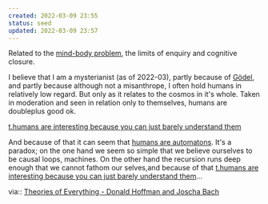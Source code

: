 ```yaml
---
created: 2022-03-09 23:55
status: seed
updated: 2022-03-09 23:57
---
```

   
Related to the [mind-body problem](/not_created.md), the limits of enquiry and cognitive closure.   
   
I believe that I am a mysterianist (as of 2022-03), partly because of [Gödel](/not_created.md), and partly because although not a misanthrope, I often hold humans in relatively low regard. But only as it relates to the cosmos in it's whole. Taken in moderation and seen in relation only to themselves, humans are doubleplus good ok.   
   
[t.humans are interesting because you can just barely understand them](./t.humans%20are%20interesting%20because%20you%20can%20just%20barely%20understand%20them.md)   
   
And because of that it can seem that [humans are automatons](./humans%20are%20automatons.md). It's a paradox; on the one hand we seem so simple that we believe ourselves to be causal loops, machines. On the other hand the recursion runs deep enough that we cannot fathom our selves,and because of that [t.humans are interesting because you can just barely understand them](./t.humans%20are%20interesting%20because%20you%20can%20just%20barely%20understand%20them.md)...   
   
via:: [Theories of Everything - Donald Hoffman and Joscha Bach](./Theories%20of%20Everything%20-%20Donald%20Hoffman%20and%20Joscha%20Bach.md)